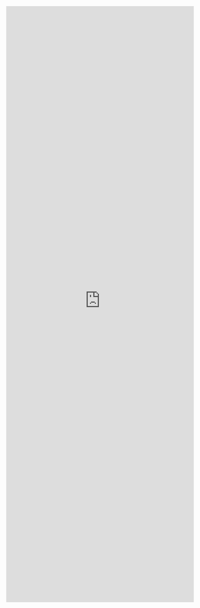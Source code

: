<iframe 
    title='Nav Examples'
    src='https://fabricweb.z5.web.core.windows.net/pr-deploy-site/refs/heads/master/fabric-website-resources/dist/index.html#/examples/nav?docsExample=true'
    frameborder='no'
    height='1600'
    style='width: 100%;'
>